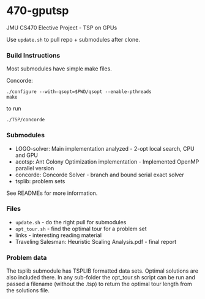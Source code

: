 # 470-gputsp
JMU CS470 Elective Project - TSP on GPUs

Use `update.sh` to pull repo + submodules after clone.

### Build Instructions
Most submodules have simple make files.

Concorde:
        
    ./configure --with-qsopt=$PWD/qsopt --enable-pthreads
    make 

to run

    ./TSP/concorde

### Submodules
* LOGO-solver: Main implementation analyzed - 2-opt local search, CPU and GPU
* acotsp: Ant Colony Optimization implementation - Implemented OpenMP parallel version
* concorde: Concorde Solver - branch and bound serial exact solver
* tsplib: problem sets

See READMEs for more information.

### Files
* `update.sh` - do the right pull for submodules
* `opt_tour.sh` - find the optimal tour for a problem set
* links - interesting reading material
* Traveling Salesman: Heuristic Scaling Analysis.pdf - final report

### Problem data
The tsplib submodule has TSPLIB formatted data sets.
Optimal solutions are also included there.
In any sub-folder the opt_tour.sh script can be run and passed a filename (without the .tsp) to return the optimal tour length from the solutions file.
